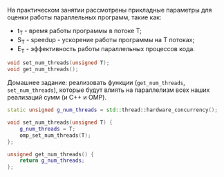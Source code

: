 На практическом занятии рассмотрены прикладные параметры для оценки работы параллельных программ, такие как:
- t<sub>T</sub> - время работы программы в потоке T;
- S<sub>T</sub> - speedup - ускорение работы программы на T потоках;
- E<sub>T</sub> - эффективность работы параллельных процессов кода. 

```cpp
void set_num_threads(unsigned T);
void get_num_threads();
```

Домашнее задание: реализовать функции (`get_num_threads`, `set_num_threads`), которые будут влиять на параллелизм всех наших реализаций сумм (и C++ и OMP).

```cpp
static unsigned g_num_threads = std::thread::hardware_concurrency();

void set_num_threads(unsigned T) {
    g_num_threads = T;
    omp_set_num_threads(T);
};

unsigned get_num_threads() {
    return g_num_threads;
};
```
